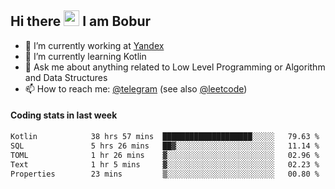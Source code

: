 ## Hi there <img src="https://media.giphy.com/media/hvRJCLFzcasrR4ia7z/giphy.gif" width="25px" height="25px"> I am Bobur

- 💼 I’m currently working at [Yandex](https://yandex.ru/)
- 🌱 I’m currently learning Kotlin
- 💬 Ask me about anything related to Low Level Programming or Algorithm and Data Structures
- 📫 How to reach me: [@telegram](https://t.me/octoant) (see also [@leetcode](https://leetcode.com/octoant/))    

#### Coding stats in last week

<!--START_SECTION:waka-->

```txt
Kotlin            38 hrs 57 mins  ████████████████████░░░░░   79.63 %
SQL               5 hrs 26 mins   ██▓░░░░░░░░░░░░░░░░░░░░░░   11.14 %
TOML              1 hr 26 mins    ▓░░░░░░░░░░░░░░░░░░░░░░░░   02.96 %
Text              1 hr 5 mins     ▓░░░░░░░░░░░░░░░░░░░░░░░░   02.23 %
Properties        23 mins         ▒░░░░░░░░░░░░░░░░░░░░░░░░   00.80 %
```

<!--END_SECTION:waka-->
